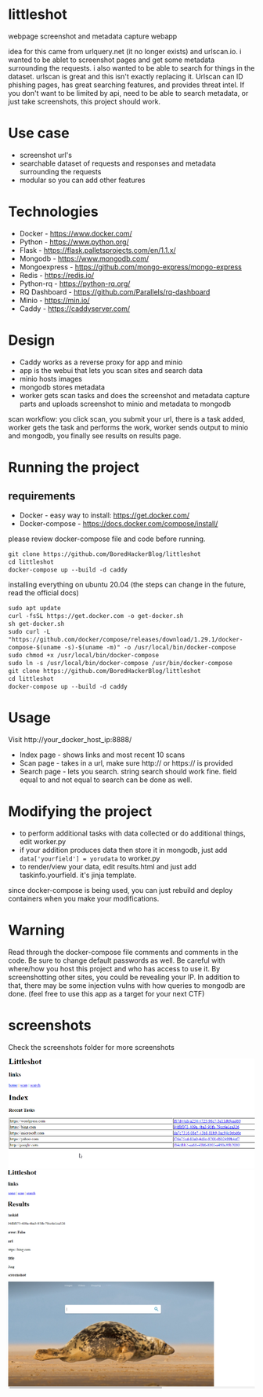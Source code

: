# littleshot
webpage screenshot and metadata capture webapp

idea for this came from urlquery.net (it no longer exists) and urlscan.io. i wanted to be ablet to screenshot pages and get some metadata surrounding the requests. i also wanted to be able to search for things in the dataset. urlscan is great and this isn't exactly replacing it. Urlscan can ID phishing pages, has great searching features, and provides threat intel. If you don't want to be limited by api, need to be able to search metadata, or just take screenshots, this project should work.

# Use case
- screenshot url's
- searchable dataset of requests and responses and metadata surrounding the requests
- modular so you can add other features

# Technologies
- Docker - https://www.docker.com/
- Python - https://www.python.org/
- Flask - https://flask.palletsprojects.com/en/1.1.x/
- Mongodb - https://www.mongodb.com/
- Mongoexpress - https://github.com/mongo-express/mongo-express
- Redis - https://redis.io/
- Python-rq - https://python-rq.org/
- RQ Dashboard - https://github.com/Parallels/rq-dashboard
- Minio - https://min.io/
- Caddy - https://caddyserver.com/

# Design
- Caddy works as a reverse proxy for app and minio
- app is the webui that lets you scan sites and search data
- minio hosts images
- mongodb stores metadata
- worker gets scan tasks and does the screenshot and metadata capture parts and uploads screenshot to minio and metadata to mongodb

scan workflow: you click scan, you submit your url, there is a task added, worker gets the task and performs the work, worker sends output to minio and mongodb, you finally see results on results page.

# Running the project
## requirements
- Docker - easy way to install: https://get.docker.com/
- Docker-compose - https://docs.docker.com/compose/install/

please review docker-compose file and code before running.

```
git clone https://github.com/BoredHackerBlog/littleshot
cd littleshot
docker-compose up --build -d caddy
```

installing everything on ubuntu 20.04 (the steps can change in the future, read the official docs)
```
sudo apt update
curl -fsSL https://get.docker.com -o get-docker.sh
sh get-docker.sh
sudo curl -L "https://github.com/docker/compose/releases/download/1.29.1/docker-compose-$(uname -s)-$(uname -m)" -o /usr/local/bin/docker-compose
sudo chmod +x /usr/local/bin/docker-compose
sudo ln -s /usr/local/bin/docker-compose /usr/bin/docker-compose
git clone https://github.com/BoredHackerBlog/littleshot
cd littleshot
docker-compose up --build -d caddy
```

# Usage
Visit http://your_docker_host_ip:8888/

- Index page - shows links and most recent 10 scans
- Scan page - takes in a url, make sure http:// or https:// is provided
- Search page - lets you search. string search should work fine. field equal to and not equal to search can be done as well.

# Modifying the project
- to perform additional tasks with data collected or do additional things, edit worker.py
- if your addition produces data then store it in mongodb, just add `data['yourfield'] = yorudata` to worker.py
- to render/view your data, edit results.html and just add taskinfo.yourfield. it's jinja template.

since docker-compose is being used, you can just rebuild and deploy containers when you make your modifications.

# Warning
Read through the docker-compose file comments and comments in the code. Be sure to change default passwords as well. Be careful with where/how you host this project and who has access to use it. By screenshotting other sites, you could be revealing your IP. In addition to that, there may be some injection vulns with how queries to mongodb are done. (feel free to use this app as a target for your next CTF)

# screenshots
Check the screenshots folder for more screenshots

![Index page](/screenshots/index.png)
![Results](/screenshots/results1.png)
